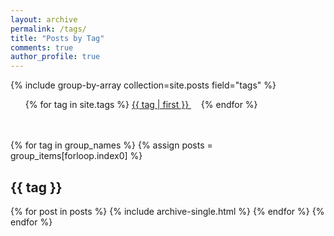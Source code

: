 ```yaml
---
layout: archive
permalink: /tags/
title: "Posts by Tag"
comments: true
author_profile: true
---
```

{% include group-by-array collection=site.posts field="tags" %}
<ul>
  {% for tag in site.tags %}
    <span>
      <a href="#{{ tag | first }}">
        {{ tag | first }}
      </a> &nbsp;&nbsp;&nbsp;
    </span>
  {% endfor %}
</ul>
<br/>
<br/>
{% for tag in group_names %}
  {% assign posts = group_items[forloop.index0] %}
  <h2 id="{{ tag | slugify }}" class="archive__subtitle">{{ tag }}</h2>
  {% for post in posts %}
    {% include archive-single.html %}
  {% endfor %}
{% endfor %}